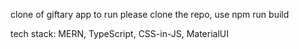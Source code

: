 clone of giftary app
to run please clone the repo, use npm run build

tech stack: MERN, TypeScript, CSS-in-JS, MaterialUI
